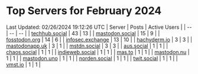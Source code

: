 # Top Servers for February 2024
Last Updated: 02/26/2024 19:12:26 UTC
| Server | Posts | Active Users |
| -- | -- | -- |
| [techhub.social](https://techhub.social/tags/PowerShell) | 43 | 13 |
| [mastodon.social](https://mastodon.social/tags/PowerShell) | 15 | 9 |
| [fosstodon.org](https://fosstodon.org/tags/PowerShell) | 14 | 6 |
| [infosec.exchange](https://infosec.exchange/tags/PowerShell) | 13 | 10 |
| [hachyderm.io](https://hachyderm.io/tags/PowerShell) | 3 | 3 |
| [mastodonapp.uk](https://mastodonapp.uk/tags/PowerShell) | 3 | 1 |
| [mstdn.social](https://mstdn.social/tags/PowerShell) | 3 | 3 |
| [aus.social](https://aus.social/tags/PowerShell) | 1 | 1 |
| [chaos.social](https://chaos.social/tags/PowerShell) | 1 | 1 |
| [indieweb.social](https://indieweb.social/tags/PowerShell) | 1 | 1 |
| [mas.to](https://mas.to/tags/PowerShell) | 1 | 1 |
| [mastodon.nu](https://mastodon.nu/tags/PowerShell) | 1 | 1 |
| [mastodon.uno](https://mastodon.uno/tags/PowerShell) | 1 | 1 |
| [norden.social](https://norden.social/tags/PowerShell) | 1 | 1 |
| [twit.social](https://twit.social/tags/PowerShell) | 1 | 1 |
| [vmst.io](https://vmst.io/tags/PowerShell) | 1 | 1 |

